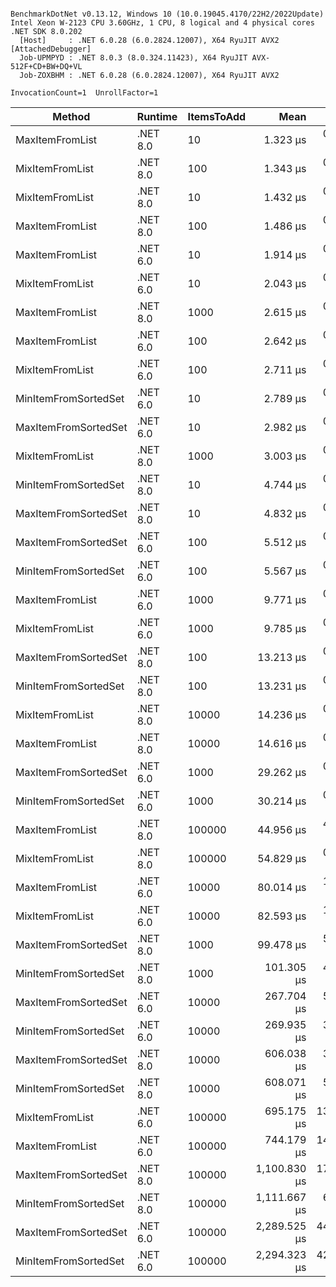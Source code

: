 ```

BenchmarkDotNet v0.13.12, Windows 10 (10.0.19045.4170/22H2/2022Update)
Intel Xeon W-2123 CPU 3.60GHz, 1 CPU, 8 logical and 4 physical cores
.NET SDK 8.0.202
  [Host]     : .NET 6.0.28 (6.0.2824.12007), X64 RyuJIT AVX2 [AttachedDebugger]
  Job-UPMPYD : .NET 8.0.3 (8.0.324.11423), X64 RyuJIT AVX-512F+CD+BW+DQ+VL
  Job-ZOXBHM : .NET 6.0.28 (6.0.2824.12007), X64 RyuJIT AVX2

InvocationCount=1  UnrollFactor=1  

```
| Method               | Runtime  | ItemsToAdd | Mean         | Error      | StdDev     | Median       | Rank | Allocated |
|--------------------- |--------- |----------- |-------------:|-----------:|-----------:|-------------:|-----:|----------:|
| MaxItemFromList      | .NET 8.0 | 10         |     1.323 μs |  0.0510 μs |  0.1455 μs |     1.300 μs |    1 |     400 B |
| MixItemFromList      | .NET 8.0 | 100        |     1.343 μs |  0.0327 μs |  0.0690 μs |     1.300 μs |    1 |     400 B |
| MixItemFromList      | .NET 8.0 | 10         |     1.432 μs |  0.0910 μs |  0.2640 μs |     1.300 μs |    1 |     400 B |
| MaxItemFromList      | .NET 8.0 | 100        |     1.486 μs |  0.0584 μs |  0.1588 μs |     1.450 μs |    2 |     400 B |
| MaxItemFromList      | .NET 6.0 | 10         |     1.914 μs |  0.0434 μs |  0.0866 μs |     1.900 μs |    3 |     584 B |
| MixItemFromList      | .NET 6.0 | 10         |     2.043 μs |  0.0444 μs |  0.0975 μs |     2.000 μs |    4 |     584 B |
| MaxItemFromList      | .NET 8.0 | 1000       |     2.615 μs |  0.0535 μs |  0.0732 μs |     2.600 μs |    5 |     400 B |
| MaxItemFromList      | .NET 6.0 | 100        |     2.642 μs |  0.0561 μs |  0.0937 μs |     2.600 μs |    5 |     584 B |
| MixItemFromList      | .NET 6.0 | 100        |     2.711 μs |  0.0579 μs |  0.1320 μs |     2.700 μs |    5 |     584 B |
| MinItemFromSortedSet | .NET 6.0 | 10         |     2.789 μs |  0.0614 μs |  0.1448 μs |     2.800 μs |    5 |     712 B |
| MaxItemFromSortedSet | .NET 6.0 | 10         |     2.982 μs |  0.0626 μs |  0.1335 μs |     3.000 μs |    6 |     712 B |
| MixItemFromList      | .NET 8.0 | 1000       |     3.003 μs |  0.1450 μs |  0.4114 μs |     2.900 μs |    6 |     400 B |
| MinItemFromSortedSet | .NET 8.0 | 10         |     4.744 μs |  0.0981 μs |  0.0964 μs |     4.750 μs |    7 |     552 B |
| MaxItemFromSortedSet | .NET 8.0 | 10         |     4.832 μs |  0.0997 μs |  0.1108 μs |     4.800 μs |    7 |     552 B |
| MaxItemFromSortedSet | .NET 6.0 | 100        |     5.512 μs |  0.1130 μs |  0.1509 μs |     5.500 μs |    8 |     760 B |
| MinItemFromSortedSet | .NET 6.0 | 100        |     5.567 μs |  0.1119 μs |  0.1047 μs |     5.500 μs |    8 |     760 B |
| MaxItemFromList      | .NET 6.0 | 1000       |     9.771 μs |  0.1910 μs |  0.1961 μs |     9.700 μs |    9 |     584 B |
| MixItemFromList      | .NET 6.0 | 1000       |     9.785 μs |  0.1896 μs |  0.2183 μs |     9.800 μs |    9 |     584 B |
| MaxItemFromSortedSet | .NET 8.0 | 100        |    13.213 μs |  0.2486 μs |  0.2326 μs |    13.300 μs |   10 |     600 B |
| MinItemFromSortedSet | .NET 8.0 | 100        |    13.231 μs |  0.2261 μs |  0.1888 μs |    13.200 μs |   10 |     600 B |
| MixItemFromList      | .NET 8.0 | 10000      |    14.236 μs |  0.5474 μs |  1.5259 μs |    14.050 μs |   11 |     400 B |
| MaxItemFromList      | .NET 8.0 | 10000      |    14.616 μs |  0.6796 μs |  1.9278 μs |    14.150 μs |   11 |     400 B |
| MaxItemFromSortedSet | .NET 6.0 | 1000       |    29.262 μs |  0.3510 μs |  0.2931 μs |    29.300 μs |   12 |     808 B |
| MinItemFromSortedSet | .NET 6.0 | 1000       |    30.214 μs |  0.4147 μs |  0.3676 μs |    30.250 μs |   13 |     808 B |
| MaxItemFromList      | .NET 8.0 | 100000     |    44.956 μs |  4.5136 μs | 13.2376 μs |    50.600 μs |   14 |     400 B |
| MixItemFromList      | .NET 8.0 | 100000     |    54.829 μs |  0.9648 μs |  0.8552 μs |    54.550 μs |   15 |     400 B |
| MaxItemFromList      | .NET 6.0 | 10000      |    80.014 μs |  1.5498 μs |  1.3739 μs |    80.700 μs |   16 |     536 B |
| MixItemFromList      | .NET 6.0 | 10000      |    82.593 μs |  1.4510 μs |  1.3572 μs |    82.600 μs |   17 |     584 B |
| MaxItemFromSortedSet | .NET 8.0 | 1000       |    99.478 μs |  5.1964 μs | 14.7414 μs |   101.100 μs |   18 |     648 B |
| MinItemFromSortedSet | .NET 8.0 | 1000       |   101.305 μs |  4.7616 μs | 13.8142 μs |   102.000 μs |   18 |     648 B |
| MaxItemFromSortedSet | .NET 6.0 | 10000      |   267.704 μs |  5.2377 μs |  6.6240 μs |   265.800 μs |   19 |     824 B |
| MinItemFromSortedSet | .NET 6.0 | 10000      |   269.935 μs |  3.9871 μs |  3.3294 μs |   269.750 μs |   19 |     872 B |
| MaxItemFromSortedSet | .NET 8.0 | 10000      |   606.038 μs |  3.3668 μs |  2.8114 μs |   606.800 μs |   20 |     712 B |
| MinItemFromSortedSet | .NET 8.0 | 10000      |   608.071 μs |  5.2376 μs |  4.6430 μs |   608.250 μs |   20 |     712 B |
| MixItemFromList      | .NET 6.0 | 100000     |   695.175 μs | 13.3149 μs | 17.3131 μs |   695.500 μs |   21 |     536 B |
| MaxItemFromList      | .NET 6.0 | 100000     |   744.179 μs | 14.6638 μs | 16.2988 μs |   749.300 μs |   22 |     536 B |
| MaxItemFromSortedSet | .NET 8.0 | 100000     | 1,100.830 μs | 17.0725 μs | 15.9697 μs | 1,094.650 μs |   23 |     760 B |
| MinItemFromSortedSet | .NET 8.0 | 100000     | 1,111.667 μs |  6.3474 μs |  5.9374 μs | 1,112.900 μs |   23 |     760 B |
| MaxItemFromSortedSet | .NET 6.0 | 100000     | 2,289.525 μs | 44.5649 μs | 69.3822 μs | 2,277.900 μs |   24 |     872 B |
| MinItemFromSortedSet | .NET 6.0 | 100000     | 2,294.323 μs | 42.7163 μs | 35.6700 μs | 2,293.800 μs |   24 |     872 B |
